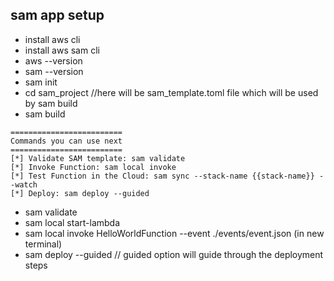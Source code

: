 ## sam app setup

- install aws cli
- install aws sam cli
- aws --version
- sam --version
- sam init
- cd sam_project //here will be sam_template.toml file which will be used by sam build
- sam build
```
=========================
Commands you can use next
=========================
[*] Validate SAM template: sam validate
[*] Invoke Function: sam local invoke
[*] Test Function in the Cloud: sam sync --stack-name {{stack-name}} --watch
[*] Deploy: sam deploy --guided
```
- sam validate
- sam local start-lambda
- sam local invoke HelloWorldFunction --event ./events/event.json (in new terminal)
- sam deploy --guided // guided option will guide through the deployment steps
